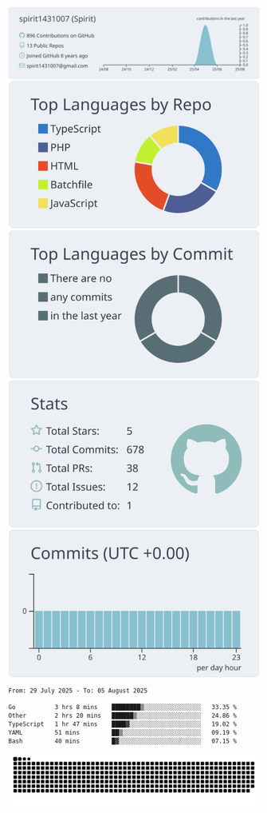[![](https://raw.githubusercontent.com/spirit1431007/spirit1431007/master/profile-summary-card-output/nord_bright/0-profile-details.svg)](https://git.io/spiritx)
[![](https://raw.githubusercontent.com/spirit1431007/spirit1431007/master/profile-summary-card-output/nord_bright/1-repos-per-language.svg)](https://git.io/spiritx) [![](https://raw.githubusercontent.com/spirit1431007/spirit1431007/master/profile-summary-card-output/nord_bright/2-most-commit-language.svg)](https://git.io/spiritx)
[![](https://raw.githubusercontent.com/spirit1431007/spirit1431007/master/profile-summary-card-output/nord_bright/3-stats.svg)](https://git.io/spiritx) [![](https://raw.githubusercontent.com/spirit1431007/spirit1431007/master/profile-summary-card-output/nord_bright/4-productive-time.svg)](https://git.io/spiritx)

<!--START_SECTION:waka-->

```txt
From: 29 July 2025 - To: 05 August 2025

Go           3 hrs 8 mins    ████████▒░░░░░░░░░░░░░░░░   33.35 %
Other        2 hrs 20 mins   ██████▒░░░░░░░░░░░░░░░░░░   24.86 %
TypeScript   1 hr 47 mins    ████▓░░░░░░░░░░░░░░░░░░░░   19.02 %
YAML         51 mins         ██▒░░░░░░░░░░░░░░░░░░░░░░   09.19 %
Bash         40 mins         █▓░░░░░░░░░░░░░░░░░░░░░░░   07.15 %
```

<!--END_SECTION:waka-->

![contribution](https://github.com/spirit1431007/spirit1431007/blob/output/github-contribution-grid-snake.svg)
